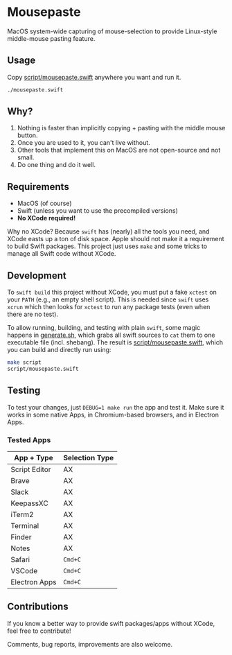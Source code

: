 # Mousepaste
MacOS system-wide capturing of mouse-selection
to provide Linux-style middle-mouse pasting feature.

## Usage
Copy [script/mousepaste.swift](script/mousepaste.swift) anywhere you want and run it.
```bash
./mousepaste.swift
```

## Why?
1. Nothing is faster than implicitly copying +
   pasting with the middle mouse button.
2. Once you are used to it, you can't live without.
3. Other tools that implement this on MacOS
   are not open-source and not small.
4. Do one thing and do it well.

## Requirements
* MacOS (of course)
* Swift (unless you want to use the precompiled versions)
* **No XCode required!**

Why no XCode? Because `swift` has (nearly) all the tools you need,
and XCode easts up a ton of disk space.
Apple should not make it a requirement to build Swift packages.
This project just uses `make` and some tricks to manage all
Swift code without XCode.

## Development
To `swift build` this project without XCode, you must put a fake `xctest`
on your `PATH` (e.g., an empty shell script). This is needed since `swift`
uses `xcrun` which then looks for `xctest` to run any package tests
(even when there are no test).

To allow running, building, and testing with plain `swift`, some magic happens
in [generate.sh](generate.sh), which grabs all swift sources to `cat` them to
one executable file (incl. shebang). The result is [script/mousepaste.swift](script/mousepaste.swift), which you can build and directly run using:
```bash
make script
script/mousepaste.swift
```

## Testing
To test your changes, just `DEBUG=1 make run` the app and test it.
Make sure it works in some native Apps, in Chromium-based browsers, and in Electron Apps.

### Tested Apps
| App + Type    | Selection Type |
| ------------- | -------------- |
| Script Editor | AX             |
| Brave         | AX             |
| Slack         | AX             |
| KeepassXC     | AX             |
| iTerm2        | AX             |
| Terminal      | AX             |
| Finder        | AX             |
| Notes         | AX             |
| Safari        | `Cmd+C`        |
| VSCode        | `Cmd+C`        |
| Electron Apps | `Cmd+C`        |

## Contributions
If you know a better way to provide swift packages/apps without XCode, feel free to contribute!

Comments, bug reports, improvements are also welcome.
